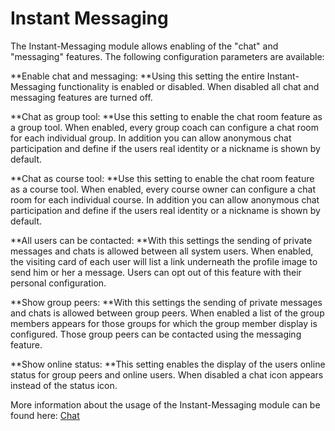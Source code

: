# Instant Messaging

The Instant-Messaging module allows enabling of the "chat" and "messaging"
features. The following configuration parameters are available:

 **Enable chat and messaging:  **Using this setting the entire Instant-
Messaging functionality is enabled or disabled. When disabled all chat and
messaging features are turned off.

 **Chat as group tool:  **Use this setting to enable the chat room feature as
a group tool. When enabled, every group coach can configure a chat room for
each individual group. In addition you can allow anonymous chat participation
and define if the users real identity or a nickname is shown by default.

 **Chat as course tool:  **Use this setting to enable the chat room feature as
a course tool. When enabled, every course owner can configure a chat room for
each individual course. In addition you can allow anonymous chat participation
and define if the users real identity or a nickname is shown by default.

 **All users can be contacted:  **With this settings the sending of private
messages and chats is allowed between all system users. When enabled, the
visiting card of each user will list a link underneath the profile image to
send him or her a message. Users can opt out of this feature with their
personal configuration.

 **Show group peers:  **With this settings the sending of private messages and
chats is allowed between group peers. When enabled a list of the group members
appears for those groups for which the group member display is configured.
Those group peers can be contacted using the messaging feature.

 **Show online status:  **This setting enables the display of the users online
status for group peers and online users. When disabled a chat icon appears
instead of the status icon.

More information about the usage of the Instant-Messaging module can be found
here: [Chat](../../manual_user/personal/Chat.de.md)

